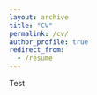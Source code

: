 ```yaml
---
layout: archive
title: "CV"
permalink: /cv/
author_profile: true
redirect_from:
  - /resume
---
```


Test